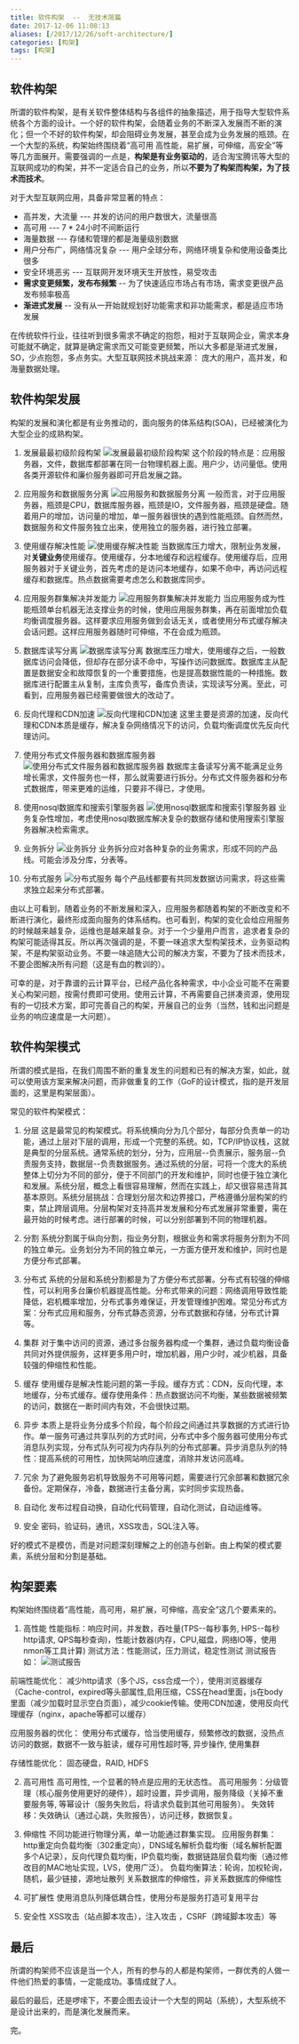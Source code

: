 ```yaml
---
title: 软件构架  --  无技术简篇
date: 2017-12-06 11:08:13
aliases: [/2017/12/26/soft-architecture/]
categories: [构架]
tags: [构架]
---
```

## 软件构架
所谓的软件构架，是有关软件整体结构与各组件的抽象描述，用于指导大型软件系统各个方面的设计。一个好的软件构架，会随着业务的不断深入发展而不断的演化；但一个不好的软件构架，却会阻碍业务发展，甚至会成为业务发展的瓶颈。在一个大型的系统，构架始终围绕着“高可用
高性能，易扩展，可伸缩，高安全”等等几方面展开。需要强调的一点是，**构架是有业务驱动的**，适合淘宝腾讯等大型的互联网成功的构架，并不一定适合自己的业务，所以**不要为了构架而构架，为了技术而技术**。

对于大型互联网应用，具备非常显著的特点：
- 高并发，大流量  --- 并发的访问的用户数很大，流量很高         
- 高可用 --- 7 * 24小时不间断运行
- 海量数据 --- 存储和管理的都是海量级别数据
- 用户分布广，网络情况复杂 --- 用户全球分布，网络环境复杂和使用设备类比很多
- 安全环境恶劣 --- 互联网开发环境天生开放性，易受攻击
- **需求变更频繁，发布布频繁** -- 为了快速适应市场占有市场，需求变更很产品发布频率极高
- **渐进式发展** -- 没有从一开始就规划好功能需求和非功能需求，都是适应市场发展

在传统软件行业，往往听到很多需求不确定的抱怨，相对于互联网企业，需求本身可能就不确定，就算是确定需求而又可能变更频繁，所以大多都是渐进式发展，SO，少点抱怨，多点务实。大型互联网技术挑战来源： 庞大的用户，高并发，和海量数据处理。

## 软件构架发展
构架的发展和演化都是有业务推动的，面向服务的体系结构(SOA)，已经被演化为大型企业的成熟构架。
1. 发展最最初级阶段构架
![发展最最初级阶段构架](/img/arch/soft-arch-1-1.png)
这个阶段的特点是：应用服务器，文件，数据库都部署在同一台物理机器上面。用户少，访问量低。使用各类开源软件和廉价服务器即可开启发展之路。

2. 应用服务和数据服务分离
![应用服务和数据服务分离](/img/arch/soft-arch-1-2.png)
一般而言，对于应用服务器，瓶颈是CPU，数据库服务器，瓶颈是IO，文件服务器，瓶颈是硬盘。随着用户的增加，访问量的增加，单一服务器很快的遇到性能瓶颈。自然而然，数据服务和文件服务独立出来，使用独立的服务器，进行独立部署。

3. 使用缓存解决性能
![使用缓存解决性能](/img/arch/soft-arch-1-3.png)
当数据库压力增大，限制业务发展，对**关键业务**使用缓存。使用缓存，分本地缓存和远程缓存。使用缓存后，应用服务器对于关键业务，首先考虑的是访问本地缓存，如果不命中，再访问远程缓存和数据库。热点数据需要考虑怎么和数据库同步。

4. 应用服务群集解决并发能力
![应用服务群集解决并发能力](/img/arch/soft-arch-1-4.png)
当应用服务成为性能瓶颈单台机器无法支撑业务的时候，使用应用服务群集，再在前面增加负载均衡调度服务器。这样要求应用服务做到会话无关，或者使用分布式缓存解决会话问题。这样应用服务器随时可伸缩，不在会成为瓶颈。

5. 数据库读写分离
![数据库读写分离](/img/arch/soft-arch-1-5.png)
数据库压力增大，使用缓存之后，一般数据库访问会降低，但却存在部分读不命中，写操作访问数据库。数据库主从配置是数据安全和故障恢复的一个重要措施，也是提高数据性能的一种措施。数据库进行配置主从复制，主库负责写，备库负责读，实现读写分离。至此，可看到，应用服务器已经需要做很大的改动了。

6. 反向代理和CDN加速
![反向代理和CDN加速](/img/arch/soft-arch-1-6.png)
这里主要是资源的加速，反向代理和CDN本质是缓存，解决复杂网络情况下的访问，负载均衡调度优先反向代理访问。

7. 使用分布式文件服务器和数据库服务器
![使用分布式文件服务器和数据库服务器](/img/arch/soft-arch-1-7.png)
数据库主备读写分离不能满足业务增长需求，文件服务也一样，那么就需要进行拆分。分布式文件服务器和分布式数据库，带来更难的运维，只要非不得已，才使用。

8. 使用nosql数据库和搜索引擎服务器
![使用nosql数据库和搜索引擎服务器](/img/arch/soft-arch-1-8.png)
业务复杂性增加，考虑使用nosql数据库解决复杂的数据存储和使用搜索引擎服务器解决检索需求。

9. 业务拆分
![业务拆分](/img/arch/soft-arch-1-9.png)
业务拆分应对各种复杂的业务需求，形成不同的产品线。可能会涉及分库，分表等。

10. 分布式服务
![分布式服务](/img/arch/soft-arch-1-10.png)
每个产品线都要有共同发数据访问需求，将这些需求独立起来分布式部署。

由以上可看到，随着业务的不断发展和深入，应用服务都随着构架的不断改变和不断进行演化，最终形成面向服务的体系结构。也可看到，构架的变化会给应用服务的时候越来越复杂，运维也是越来越复杂。对于一个少量用户而言，追求者复杂的构架可能适得其反。所以再次强调的是，不要一味追求大型构架技术，业务驱动构架，不是构架驱动业务。不要一味追随大公司的解决方案，不要为了技术而技术，不要企图解决所有问题（这是有血的教训的）。

可幸的是，对于靠谱的云计算平台，已经产品化各种需求，中小企业可能不在需要关心构架问题，按需付费即可使用。使用云计算，不再需要自己拼凑资源，使用现有的一切技术方案，即可完善自己的构架，开展自己的业务（当然，钱和出问题是业务的响应速度是一大问题）。

## 软件构架模式
所谓的模式是指，在我们周围不断的重复发生的问题和已有的解决方案，如此，就可以使用该方案来解决问题，而非做重复的工作（GoF的设计模式，指的是开发层面的，这里是构架层面）。

常见的软件构架模式：
1. 分层
这是最常见的构架模式。将系统横向分为几个部分，每部分负责单一的功能，通过上层对下层的调用，形成一个完整的系统。如，TCP/IP协议栈，这就是典型的分层系统。通常系统的划分，分为，应用层--负责展示，服务层--负责服务支持，数据层--负责数据服务。通过系统的分层，可将一个庞大的系统整体上切分为不同的部分，便于不同部门的开发和维护，同时也便于独立演化和发展。系统分层，概念上看很容易理解，然而在实践上，却又很容易违背其基本原则。系统分层挑战：合理划分层次和边界接口，严格遵循分层构架的约束，禁止跨层调用。分层构架对支持高并发发展和分布式发展非常重要，需在最开始的时候考虑。进行部署的时候，可以分别部署到不同的物理机器。

2. 分割
系统分割属于纵向分割，指业务分割，根据业务和需求将服务分割为不同的独立单元。业务划分为不同的独立单元，一方面方便开发和维护，同时也是方便分布式部署。

3. 分布式
系统的分层和系统分割都是为了方便分布式部署。分布式有较强的伸缩性，可以利用多台廉价机器提高性能。分布式带来的问题：网络调用导致性能降低，宕机概率增加，分布式事务难保证，开发管理维护困难。常见分布式方案：分布式应用和服务，分布式静态资源，分布式数据和存储，分布式计算等。

4. 集群
对于集中访问的资源，通过多台服务器构成一个集群，通过负载均衡设备共同对外提供服务，这样更多用户时，增加机器，用户少时，减少机器，具备较强的伸缩性和性能。

5. 缓存
使用缓存是解决性能问题的第一手段。缓存方式：CDN，反向代理，本地缓存，分布式缓存。缓存使用条件：热点数据访问不均衡，某些数据被频繁的访问，数据在一断时间内有效，不会很快过期。

6. 异步
本质上是将业务分成多个阶段，每个阶段之间通过共享数据的方式进行协作。单一服务可通过共享队列的方式时间，分布式中多个服务器可使用分布式消息队列实现，分布式队列可视为内存队列的分布式部署。异步消息队列的特性：提高系统的可用性，加快网站响应速度，消除并发访问高峰。

7. 冗余
为了避免服务宕机导致服务不可用等问题，需要进行冗余部署和数据冗余备份。定期保存，冷备，数据进行主备分离，实时同步实现热备。

8. 自动化
发布过程自动换，自动化代码管理，自动化测试，自动运维等。

9. 安全
密码，验证码，通讯，XSS攻击，SQL注入等。

好的模式不是模仿，而是对问题深刻理解之上的创造与创新。由上构架的模式要素，系统分层和分割是基础。

## 构架要素
构架始终围绕着“高性能，高可用，易扩展，可伸缩，高安全”这几个要素来的。

1. 高性能
 性能指标：响应时间，并发数，吞吐量(TPS--每秒事务, HPS--每秒http请求, QPS每秒查询)，性能计数器(内存，CPU,磁盘，网络IO等，使用nmon等工具计算)
 测试方法：性能测试，压力测试，稳定性测试
 测试报告如：
 ![测试报告](/img/arch/soft-arch-4-2.png)
 
 前端性能优化：
 减少http请求（多个JS，css合成一个），使用浏览器缓存（Cache-control，expired等头部属性,启用压缩，CSS在head里面，js在body里面（减少加载时显示空白页面），减少cookie传输。使用CDN加速，使用反向代理缓存（nginx，apache等都可以缓存）
 
 应用服务器的优化：
 使用分布式缓存，恰当使用缓存，频繁修改的数据，没热点访问的数据，数据不一致与脏读，缓存可用性超时等, 异步操作, 使用集群
 
 存储性能优化：
 固态硬盘，RAID, HDFS

2. 高可用性
 高可用性, 一个显著的特点是应用的无状态性。
 高可用服务：分级管理（核心服务使用更好的硬件），超时设置，异步调用，服务降级（关掉不重要服务等, 等幂设计（服务失败后，将请求负载到其他可用服务）。
 失效转移：失效确认（通过心跳，失败报告），访问迁移，数据恢复。

3. 伸缩性
 不同功能进行物理分离，单一功能通过群集实现。
 应用服务群集：http重定向负载均衡（302重定向），DNS域名解析负载均衡（域名解析配置多个A记录），反向代理负载均衡，IP负载均衡，数据链路层负载均衡（通过修改目的MAC地址实现，LVS，使用广泛）。
 负载均衡算法：轮询，加权轮询，随机，最少链接，源地址散列
 关系数据库的伸缩性，非关系数据库的伸缩性

4. 可扩展性
 使用消息队列降低耦合性，使用分布是服务打造可复用平台

5. 安全性
  XSS攻击（站点脚本攻击），注入攻击 ，CSRF（跨域脚本攻击）等

## 最后
所谓的构架师不应该是当一个人，所有的参与的人都是构架师，一群优秀的人做一件他们热爱的事情，一定能成功。事情成就了人。

最后的最后，还是啰嗦下，不要企图去设计一个大型的网站（系统），大型系统不是设计出来的，而是演化发展而来。

完。
